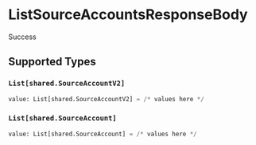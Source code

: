# ListSourceAccountsResponseBody

Success


## Supported Types

### `List[shared.SourceAccountV2]`

```python
value: List[shared.SourceAccountV2] = /* values here */
```

### `List[shared.SourceAccount]`

```python
value: List[shared.SourceAccount] = /* values here */
```

